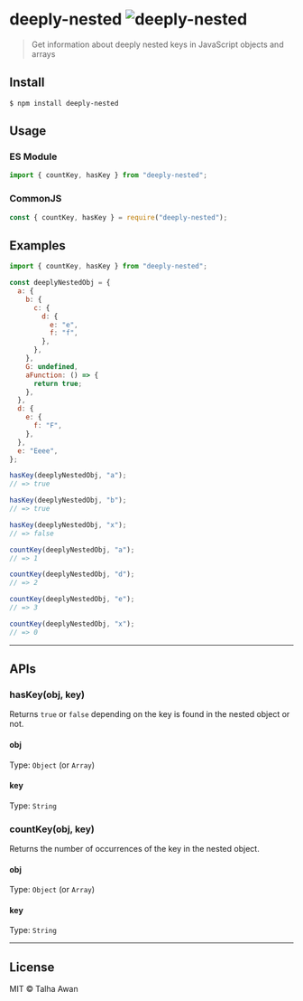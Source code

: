 [//]: # "The code structure for the repo: https://pauloe-me.medium.com/typescript-npm-package-publishing-a-beginners-guide-40b95908e69c"

# deeply-nested ![deeply-nested](https://github.com/TalhaAwan/deeply-nested/actions/workflows/build.yml/badge.svg)

> Get information about deeply nested keys in JavaScript objects and arrays

## Install

```
$ npm install deeply-nested
```

## Usage

### ES Module

```js
import { countKey, hasKey } from "deeply-nested";
```

### CommonJS

```js
const { countKey, hasKey } = require("deeply-nested");
```

## Examples

```js
import { countKey, hasKey } from "deeply-nested";

const deeplyNestedObj = {
  a: {
    b: {
      c: {
        d: {
          e: "e",
          f: "f",
        },
      },
    },
    G: undefined,
    aFunction: () => {
      return true;
    },
  },
  d: {
    e: {
      f: "F",
    },
  },
  e: "Eeee",
};

hasKey(deeplyNestedObj, "a");
// => true

hasKey(deeplyNestedObj, "b");
// => true

hasKey(deeplyNestedObj, "x");
// => false

countKey(deeplyNestedObj, "a");
// => 1

countKey(deeplyNestedObj, "d");
// => 2

countKey(deeplyNestedObj, "e");
// => 3

countKey(deeplyNestedObj, "x");
// => 0
```

---

## APIs

### hasKey(obj, key)

Returns `true` or `false` depending on the key is found in the nested object or not.

#### obj

Type: `Object` (or `Array`)

#### key

Type: `String`

### countKey(obj, key)

Returns the number of occurrences of the key in the nested object.

#### obj

Type: `Object` (or `Array`)

#### key

Type: `String`

---

## License

MIT © Talha Awan
